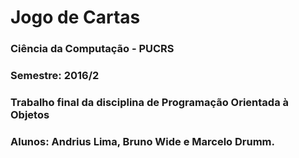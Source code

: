# Jogo de Cartas
### Ciência da Computação - PUCRS
### Semestre: 2016/2
### Trabalho final da disciplina de Programação Orientada à Objetos 

### Alunos: Andrius Lima, Bruno Wide e Marcelo Drumm.
